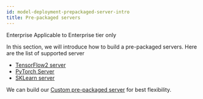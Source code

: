 ```yaml
---
id: model-deployment-prepackaged-server-intro
title: Pre-packaged servers
---
```


<div class="ee-only tooltip">Enterprise
  <span class="tooltiptext">Applicable to Enterprise tier only</span>
</div>

In this section, we will introduce how to build a pre-packaged servers. Here are the list of supported server

- [TensorFlow2 server](model-deployment-prepackaged-server-tensorflow2)
- [PyTorch Server](model-deployment-prepackaged-server-pytorch)
- [SKLearn server](model-deployment-prepackaged-server-sklearn)

We can build our [Custom pre-packaged server](model-deployment-prepackaged-server-custom) for best flexibility.
